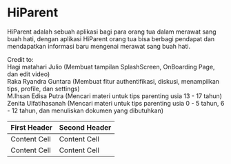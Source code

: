 # HiParent

HiParent adalah sebuah aplikasi bagi para orang tua dalam merawat sang buah hati, dengan aplikasi HiParent orang tua bisa berbagi pendapat dan mendapatkan informasi baru mengenai merawat sang buah hati. <br />

Credit to: <br />
Hagi matahari Julio (Membuat tampilan SplashScreen, OnBoarding Page, dan edit video) <br />
Raka Ryandra Guntara (Membuat fitur authentifikasi, diskusi, menampilkan tips, profile, dan settings) <br />
M.Ihsan Edisa Putra (Mencari materi untuk tips parenting usia 13 - 17 tahun) <br />
Zenita Ulfatihasanah (Mencari materi untuk tips parenting usia 0 - 5 tahun, 6 - 12 tahun, dan menuliskan dokumen yang dibutuhkan)

| First Header  | Second Header |
| ------------- | ------------- |
| Content Cell  | Content Cell  |
| Content Cell  | Content Cell  |
